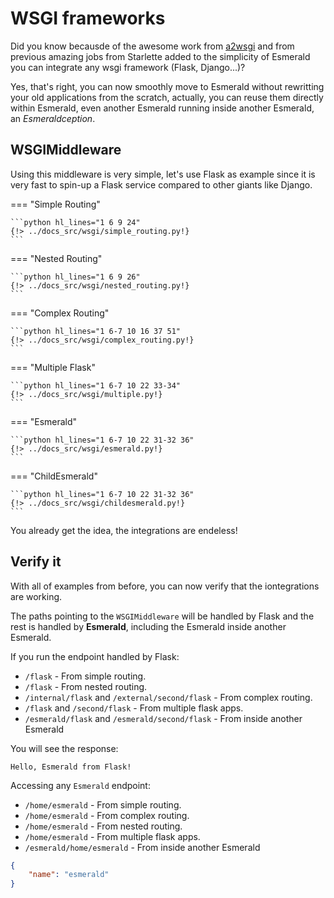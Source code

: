 # WSGI frameworks

Did you know becausde of the awesome work from [a2wsgi](https://github.com/abersheeran/a2wsgi) and from previous
amazing jobs from Starlette added to the simplicity of Esmerald you can integrate any wsgi
framework (Flask, Django...)?

Yes, that's right, you can now smoothly move to Esmerald without rewritting your old applications from the scratch,
actually, you can reuse them directly within Esmerald, even another Esmerald running inside another Esmerald,
an *Esmeraldception*.

## WSGIMiddleware

Using this middleware is very simple, let's use Flask as example since it is very fast to spin-up a Flask service
compared to other giants like Django.

=== "Simple Routing"

    ```python hl_lines="1 6 9 24"
    {!> ../docs_src/wsgi/simple_routing.py!}
    ```

=== "Nested Routing"

    ```python hl_lines="1 6 9 26"
    {!> ../docs_src/wsgi/nested_routing.py!}
    ```

=== "Complex Routing"

    ```python hl_lines="1 6-7 10 16 37 51"
    {!> ../docs_src/wsgi/complex_routing.py!}
    ```

=== "Multiple Flask"

    ```python hl_lines="1 6-7 10 22 33-34"
    {!> ../docs_src/wsgi/multiple.py!}
    ```

=== "Esmerald"

    ```python hl_lines="1 6-7 10 22 31-32 36" 
    {!> ../docs_src/wsgi/esmerald.py!}
    ```

=== "ChildEsmerald"

    ```python hl_lines="1 6-7 10 22 31-32 36" 
    {!> ../docs_src/wsgi/childesmerald.py!}
    ```

You already get the idea, the integrations are endeless!

## Verify it

With all of examples from before, you can now verify that the iontegrations are working.

The paths pointing to the `WSGIMiddleware` will be handled by Flask and the rest is handled by **Esmerald**,
including the Esmerald inside another Esmerald.

If you run the endpoint handled by Flask:

* `/flask` - From simple routing.
* `/flask` - From nested routing.
* `/internal/flask` and `/external/second/flask` - From complex routing.
* `/flask` and `/second/flask` - From multiple flask apps.
* `/esmerald/flask` and `/esmerald/second/flask` - From inside another Esmerald

You will see the response:

```shell
Hello, Esmerald from Flask!
```

Accessing any `Esmerald` endpoint:

* `/home/esmerald` - From simple routing.
* `/home/esmerald` - From complex routing.
* `/home/esmerald` - From nested routing.
* `/home/esmerald` - From multiple flask apps.
* `/esmerald/home/esmerald` - From inside another Esmerald

```json
{
    "name": "esmerald"
}
```
